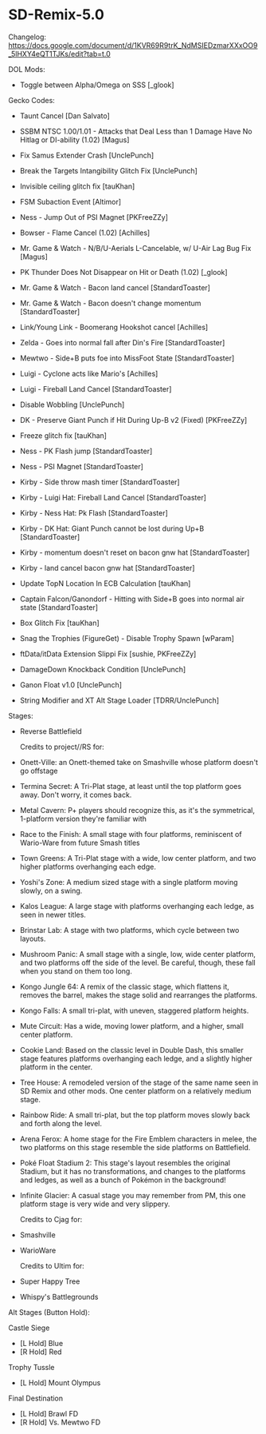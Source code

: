 # SD-Remix-5.0
Changelog: https://docs.google.com/document/d/1KVR69R9trK_NdMSIEDzmarXXxOO9_5lHXY4eQT1TJKs/edit?tab=t.0

DOL Mods:

* Toggle between Alpha/Omega on SSS [_glook]


Gecko Codes:
* Taunt Cancel [Dan Salvato]

* SSBM NTSC 1.00/1.01 - Attacks that Deal Less than 1 Damage Have No Hitlag or DI-ability (1.02) [Magus]

* Fix Samus Extender Crash [UnclePunch]

* Break the Targets Intangibility Glitch Fix [UnclePunch]

* Invisible ceiling glitch fix [tauKhan]

* FSM Subaction Event [Altimor]

* Ness - Jump Out of PSI Magnet [PKFreeZZy]

* Bowser - Flame Cancel (1.02) [Achilles]

* Mr. Game & Watch - N/B/U-Aerials L-Cancelable, w/ U-Air Lag Bug Fix [Magus]

* PK Thunder Does Not Disappear on Hit or Death (1.02) [_glook]

* Mr. Game & Watch - Bacon land cancel [StandardToaster]

* Mr. Game & Watch - Bacon doesn't change momentum [StandardToaster]

* Link/Young Link - Boomerang Hookshot cancel [Achilles]

* Zelda - Goes into normal fall after Din's Fire [StandardToaster]

* Mewtwo - Side+B puts foe into MissFoot State [StandardToaster]

* Luigi - Cyclone acts like Mario's [Achilles]

* Luigi - Fireball Land Cancel [StandardToaster]

* Disable Wobbling [UnclePunch]

* DK - Preserve Giant Punch if Hit During Up-B v2 (Fixed) [PKFreeZZy]

* Freeze glitch fix [tauKhan]

* Ness - PK Flash jump [StandardToaster]

* Ness - PSI Magnet [StandardToaster]

* Kirby - Side throw mash timer [StandardToaster]

* Kirby - Luigi Hat: Fireball Land Cancel [StandardToaster]

* Kirby - Ness Hat: Pk Flash [StandardToaster]

* Kirby - DK Hat: Giant Punch cannot be lost during Up+B [StandardToaster]

* Kirby - momentum doesn't reset on bacon gnw hat [StandardToaster]

* Kirby - land cancel bacon gnw hat [StandardToaster]

* Update TopN Location In ECB Calculation [tauKhan]

* Captain Falcon/Ganondorf - Hitting with Side+B goes into normal air state [StandardToaster]

* Box Glitch Fix [tauKhan]

* Snag the Trophies (FigureGet) - Disable Trophy Spawn [wParam]

* ftData/itData Extension Slippi Fix [sushie, PKFreeZZy]

* DamageDown Knockback Condition [UnclePunch]

* Ganon Float v1.0 [UnclePunch]

* String Modifier and XT Alt Stage Loader [TDRR/UnclePunch]


Stages:

* Reverse Battlefield


  Credits to project//RS for:

* Onett-Ville: an Onett-themed take on Smashville whose platform doesn't go offstage

* Termina Secret: A Tri-Plat stage, at least until the top platform goes away. Don't worry, it comes back.

* Metal Cavern: P+ players should recognize this, as it's the symmetrical, 1-platform version they're familiar with

* Race to the Finish: A small stage with four platforms, reminiscent of Wario-Ware from future Smash titles

* Town Greens: A Tri-Plat stage with a wide, low center platform, and two higher platforms overhanging each edge.

* Yoshi's Zone: A medium sized stage with a single platform moving slowly, on a swing.

* Kalos League: A large stage with platforms overhanging each ledge, as seen in newer titles.

* Brinstar Lab: A stage with two platforms, which cycle between two layouts.

* Mushroom Panic: A small stage with a single, low, wide center platform, and two platforms off the side of the level. Be careful, though, these fall when you stand on them too long.

* Kongo Jungle 64: A remix of the classic stage, which flattens it, removes the barrel, makes the stage solid and rearranges the platforms.

* Kongo Falls: A small tri-plat, with uneven, staggered platform heights.

* Mute Circuit: Has a wide, moving lower platform, and a higher, small center platform.

* Cookie Land: Based on the classic level in Double Dash, this smaller stage features platforms overhanging each ledge, and a slightly higher platform in the center.

* Tree House: A remodeled version of the stage of the same name seen in SD Remix and other mods. One center platform on a relatively medium stage.

* Rainbow Ride: A small tri-plat, but the top platform moves slowly back and forth along the level.

* Arena Ferox: A home stage for the Fire Emblem characters in melee, the two platforms on this stage resemble the side platforms on Battlefield.

* Poké Float Stadium 2: This stage's layout resembles the original Stadium, but it has no transformations, and changes to the platforms and ledges, as well as a bunch of Pokémon in the background!

* Infinite Glacier: A casual stage you may remember from PM, this one platform stage is very wide and very slippery.



  Credits to Cjag for:

* Smashville

* WarioWare



  Credits to Ultim for:

* Super Happy Tree

* Whispy's Battlegrounds


Alt Stages (Button Hold):

Castle Siege
* [L Hold] Blue
* [R Hold] Red

Trophy Tussle
* [L Hold] Mount Olympus

Final Destination
* [L Hold] Brawl FD
* [R Hold] Vs. Mewtwo FD
